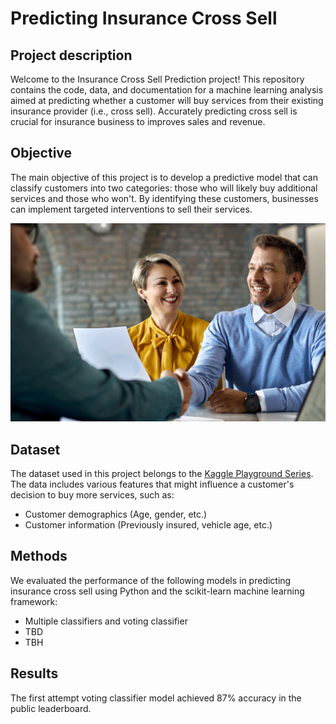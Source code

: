 # Predicting Insurance Cross Sell

## Project description

Welcome to the Insurance Cross Sell Prediction project! This repository contains the code, data, and documentation for a machine learning analysis aimed at predicting whether a customer will buy services from their existing insurance provider (i.e., cross sell). Accurately predicting cross sell is crucial for insurance business to improves sales and revenue.

## Objective

The main objective of this project is to develop a predictive model that can classify customers into two categories: those who will likely buy additional services and those who won't. By identifying these customers, businesses can implement targeted interventions to sell their services.

![Bank Churn](assets/sales.jpg)

## Dataset

The dataset used in this project belongs to the [Kaggle Playground Series](https://www.kaggle.com/competitions/playground-series-s4e7/overview). The data includes various features that might influence a customer's decision to buy more services, such as:

- Customer demographics (Age, gender, etc.)
- Customer information (Previously insured, vehicle age,  etc.)

## Methods

We evaluated the performance of the following models in predicting insurance cross sell using Python and the scikit-learn machine learning framework:

- Multiple classifiers and voting classifier
- TBD
- TBH

## Results

The first attempt voting classifier model achieved 87% accuracy in the public leaderboard.
